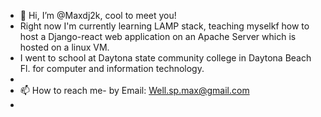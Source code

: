 - 👋 Hi, I’m @Maxdj2k, cool to meet you! 
- Right now I'm currently learning LAMP stack, teaching myselkf how to host a Django-react web application on an Apache Server which is hosted on a linux VM. 
- I went to school at Daytona state community college in Daytona Beach Fl. for computer and information technology. 
- 
- 📫 How to reach me- by Email: Well.sp.max@gmail.com 
- 

<!---
Maxdj2k/Maxdj2k is a ✨ special ✨ repository because its `README.md` (this file) appears on your GitHub profile.
You can click the Preview link to take a look at your changes.
--->
